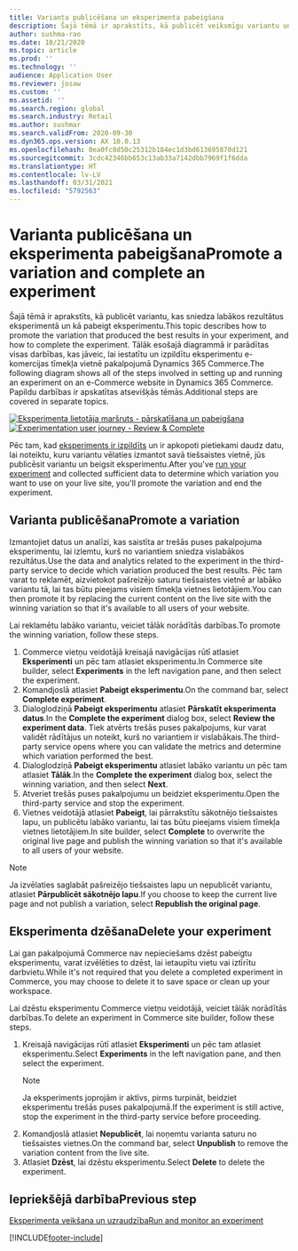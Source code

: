 ```yaml
---
title: Varianta publicēšana un eksperimenta pabeigšana
description: Šajā tēmā ir aprakstīts, kā publicēt veiksmīgu variantu un pabeigt eksperimentu Dynamics 365 Commerce.
author: sushma-rao
ms.date: 10/21/2020
ms.topic: article
ms.prod: ''
ms.technology: ''
audience: Application User
ms.reviewer: josaw
ms.custom: ''
ms.assetid: ''
ms.search.region: global
ms.search.industry: Retail
ms.author: sushmar
ms.search.validFrom: 2020-09-30
ms.dyn365.ops.version: AX 10.0.13
ms.openlocfilehash: 0ea0fc8d50c25312b184ec1d3bd613695870d121
ms.sourcegitcommit: 3cdc42346bb653c13ab33a7142dbb7969f1f6dda
ms.translationtype: HT
ms.contentlocale: lv-LV
ms.lasthandoff: 03/31/2021
ms.locfileid: "5792563"
---
```

# <a name="promote-a-variation-and-complete-an-experiment"></a><span data-ttu-id="74651-103">Varianta publicēšana un eksperimenta pabeigšana</span><span class="sxs-lookup"><span data-stu-id="74651-103">Promote a variation and complete an experiment</span></span>

<span data-ttu-id="74651-104">Šajā tēmā ir aprakstīts, kā publicēt variantu, kas sniedza labākos rezultātus eksperimentā un kā pabeigt eksperimentu.</span><span class="sxs-lookup"><span data-stu-id="74651-104">This topic describes how to promote the variation that produced the best results in your experiment, and how to complete the experiment.</span></span> <span data-ttu-id="74651-105">Tālāk esošajā diagrammā ir parādītas visas darbības, kas jāveic, lai iestatītu un izpildītu eksperimentu e-komercijas tīmekļa vietnē pakalpojumā Dynamics 365 Commerce.</span><span class="sxs-lookup"><span data-stu-id="74651-105">The following diagram shows all of the steps involved in setting up and running an experiment on an e-Commerce website in Dynamics 365 Commerce.</span></span> <span data-ttu-id="74651-106">Papildu darbības ir apskatītas atsevišķās tēmās.</span><span class="sxs-lookup"><span data-stu-id="74651-106">Additional steps are covered in separate topics.</span></span>

<span data-ttu-id="74651-107">[ ![Eksperimenta lietotāja maršruts - pārskatīšana un pabeigšana](./media/experimentation_review_complete.svg) ](./media/experimentation_review_complete.svg#lightbox)</span><span class="sxs-lookup"><span data-stu-id="74651-107">[ ![Experimentation user journey - Review & Complete](./media/experimentation_review_complete.svg) ](./media/experimentation_review_complete.svg#lightbox)</span></span>

<span data-ttu-id="74651-108">Pēc tam, kad [eksperiments ir izpildīts](experimentation-run-monitor.md) un ir apkopoti pietiekami daudz datu, lai noteiktu, kuru variantu vēlaties izmantot savā tiešsaistes vietnē, jūs publicēsit variantu un beigsit eksperimentu.</span><span class="sxs-lookup"><span data-stu-id="74651-108">After you've [run your experiment](experimentation-run-monitor.md) and collected sufficient data to determine which variation you want to use on your live site, you'll promote the variation and end the experiment.</span></span>

## <a name="promote-a-variation"></a><span data-ttu-id="74651-109">Varianta publicēšana</span><span class="sxs-lookup"><span data-stu-id="74651-109">Promote a variation</span></span>
<span data-ttu-id="74651-110">Izmantojiet datus un analīzi, kas saistīta ar trešās puses pakalpojuma eksperimentu, lai izlemtu, kurš no variantiem sniedza vislabākos rezultātus.</span><span class="sxs-lookup"><span data-stu-id="74651-110">Use the data and analytics related to the experiment in the third-party service to decide which variation produced the best results.</span></span> <span data-ttu-id="74651-111">Pēc tam varat to reklamēt, aizvietokot pašreizējo saturu tiešsaistes vietnē ar labāko variantu tā, lai tas būtu pieejams visiem tīmekļa vietnes lietotājiem.</span><span class="sxs-lookup"><span data-stu-id="74651-111">You can then promote it by replacing the current content on the live site with the winning variation so that it's available to all users of your website.</span></span>

<span data-ttu-id="74651-112">Lai reklamētu labāko variantu, veiciet tālāk norādītās darbības.</span><span class="sxs-lookup"><span data-stu-id="74651-112">To promote the winning variation, follow these steps.</span></span> 

1. <span data-ttu-id="74651-113">Commerce vietņu veidotājā kreisajā navigācijas rūtī atlasiet **Eksperimenti** un pēc tam atlasiet eksperimentu.</span><span class="sxs-lookup"><span data-stu-id="74651-113">In Commerce site builder, select **Experiments** in the left navigation pane, and then select the experiment.</span></span>
1. <span data-ttu-id="74651-114">Komandjoslā atlasiet **Pabeigt eksperimentu**.</span><span class="sxs-lookup"><span data-stu-id="74651-114">On the command bar, select **Complete experiment**.</span></span>
1. <span data-ttu-id="74651-115">Dialoglodziņā **Pabeigt eksperimentu** atlasiet **Pārskatīt eksperimenta datus**.</span><span class="sxs-lookup"><span data-stu-id="74651-115">In the **Complete the experiment** dialog box, select **Review the experiment data**.</span></span> <span data-ttu-id="74651-116">Tiek atvērts trešās puses pakalpojums, kur varat validēt rādītājus un noteikt, kurš no variantiem ir vislabākais.</span><span class="sxs-lookup"><span data-stu-id="74651-116">The third-party service opens where you can validate the metrics and determine which variation performed the best.</span></span>
1. <span data-ttu-id="74651-117">Dialoglodziņā **Pabeigt eksperimentu** atlasiet labāko variantu un pēc tam atlasiet **Tālāk**.</span><span class="sxs-lookup"><span data-stu-id="74651-117">In the **Complete the experiment** dialog box, select the winning variation, and then select **Next**.</span></span>
1. <span data-ttu-id="74651-118">Atveriet trešās puses pakalpojumu un beidziet eksperimentu.</span><span class="sxs-lookup"><span data-stu-id="74651-118">Open the third-party service and stop the experiment.</span></span>
1. <span data-ttu-id="74651-119">Vietnes veidotājā atlasiet **Pabeigt**, lai pārrakstītu sākotnējo tiešsaistes lapu, un publicētu labāko variantu, lai tas būtu pieejams visiem tīmekļa vietnes lietotājiem.</span><span class="sxs-lookup"><span data-stu-id="74651-119">In site builder, select **Complete** to overwrite the original live page and publish the winning variation so that it's available to all users of your website.</span></span> 

> [!NOTE]
> <span data-ttu-id="74651-120">Ja izvēlaties saglabāt pašreizējo tiešsaistes lapu un nepublicēt variantu, atlasiet **Pārpublicēt sākotnējo lapu**.</span><span class="sxs-lookup"><span data-stu-id="74651-120">If you choose to keep the current live page and not publish a variation, select **Republish the original page**.</span></span>

## <a name="delete-your-experiment"></a><span data-ttu-id="74651-121">Eksperimenta dzēšana</span><span class="sxs-lookup"><span data-stu-id="74651-121">Delete your experiment</span></span>
<span data-ttu-id="74651-122">Lai gan pakalpojumā Commerce nav nepieciešams dzēst pabeigtu eksperimentu, varat izvēlēties to dzēst, lai ietaupītu vietu vai iztīrītu darbvietu.</span><span class="sxs-lookup"><span data-stu-id="74651-122">While it's not required that you delete a completed experiment in Commerce, you may choose to delete it to save space or clean up your workspace.</span></span> 

<span data-ttu-id="74651-123">Lai dzēstu eksperimentu Commerce vietņu veidotājā, veiciet tālāk norādītās darbības.</span><span class="sxs-lookup"><span data-stu-id="74651-123">To delete an experiment in Commerce site builder, follow these steps.</span></span>

1. <span data-ttu-id="74651-124">Kreisajā navigācijas rūtī atlasiet **Eksperimenti** un pēc tam atlasiet eksperimentu.</span><span class="sxs-lookup"><span data-stu-id="74651-124">Select **Experiments** in the left navigation pane, and then select the experiment.</span></span> 
    > [!NOTE]
    > <span data-ttu-id="74651-125">Ja eksperiments joprojām ir aktīvs, pirms turpināt, beidziet eksperimentu trešās puses pakalpojumā.</span><span class="sxs-lookup"><span data-stu-id="74651-125">If the experiment is still active, stop the experiment in the third-party service before proceeding.</span></span>
1. <span data-ttu-id="74651-126">Komandjoslā atlasiet **Nepublicēt**, lai noņemtu varianta saturu no tiešsaistes vietnes.</span><span class="sxs-lookup"><span data-stu-id="74651-126">On the command bar, select **Unpublish**  to remove the variation content from the live site.</span></span>
1. <span data-ttu-id="74651-127">Atlasiet **Dzēst**, lai dzēstu eksperimentu.</span><span class="sxs-lookup"><span data-stu-id="74651-127">Select **Delete** to delete the experiment.</span></span>

## <a name="previous-step"></a><span data-ttu-id="74651-128">Iepriekšējā darbība</span><span class="sxs-lookup"><span data-stu-id="74651-128">Previous step</span></span>
[<span data-ttu-id="74651-129">Eksperimenta veikšana un uzraudzība</span><span class="sxs-lookup"><span data-stu-id="74651-129">Run and monitor an experiment</span></span>](experimentation-run-monitor.md)


[!INCLUDE[footer-include](../includes/footer-banner.md)]